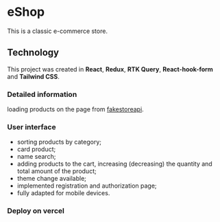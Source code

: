 # eShop

This is a classic e-commerce store.

## Technology

This project was created in __React__, __Redux__, __RTK Query__, __React-hook-form__ and __Tailwind CSS__.

### Detailed information

loading products on the page from [fakestoreapi](https://fakestoreapi.com/).

### User interface

- sorting products by category;
- card product;
- name search;
- adding products to the cart, increasing (decreasing) the quantity and total amount of the product;
- theme change available;
- implemented registration and authorization page;
- fully adapted for mobile devices.

### Deploy on vercel

